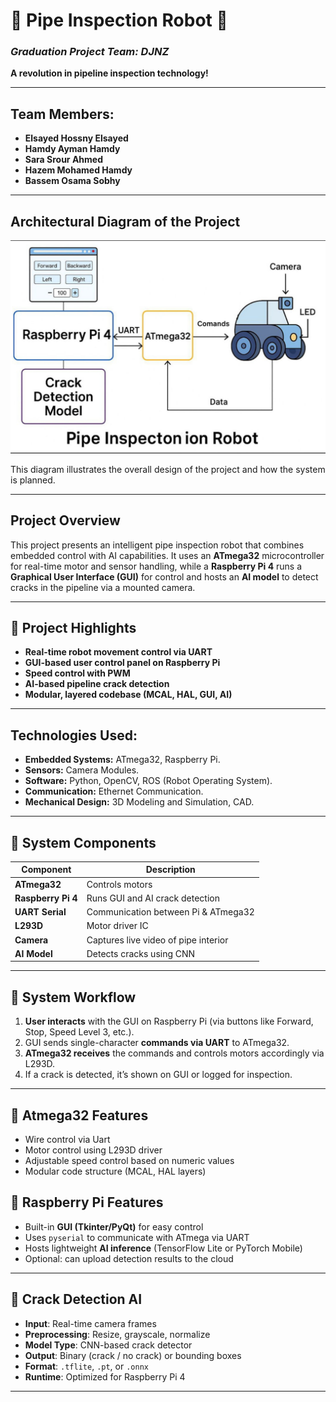 # 🚀 **Pipe Inspection Robot** 🚀  
### *Graduation Project Team: DJNZ*  
**A revolution in pipeline inspection technology!**

---

## **Team Members:**
- **Elsayed Hossny Elsayed**  
- **Hamdy Ayman Hamdy**  
- **Sara Srour Ahmed**  
- **Hazem Mohamed Hamdy**  
- **Bassem Osama Sobhy**

---

## Architectural Diagram of the Project

![Arch Project](https://raw.githubusercontent.com/ElsayedHossny/Pipe-Inspection-Robot/main/Arch_Project.jpg)

This diagram illustrates the overall design of the project and how the system is planned.

---

## **Project Overview**
This project presents an intelligent pipe inspection robot that combines embedded control with AI capabilities. 
It uses an **ATmega32** microcontroller for real-time motor and sensor handling, 
while a **Raspberry Pi 4** runs a **Graphical User Interface (GUI)** for control and hosts an **AI model** to detect cracks in the pipeline via a mounted camera.

---

## 🚀 Project Highlights
- **Real-time robot movement control via UART**
- **GUI-based user control panel on Raspberry Pi**
- **Speed control with PWM**
- **AI-based pipeline crack detection**
- **Modular, layered codebase (MCAL, HAL, GUI, AI)**

---

## **Technologies Used:**
- **Embedded Systems:**  ATmega32, Raspberry Pi.
- **Sensors:** Camera Modules.
- **Software:** Python, OpenCV, ROS (Robot Operating System).
- **Communication:** Ethernet Communication.
- **Mechanical Design:** 3D Modeling and Simulation, CAD.

---

## 🧠 System Components

| Component          | Description |
|------------------- |-------------|
| **ATmega32**       | Controls motors |
| **Raspberry Pi 4** | Runs GUI and AI crack detection |
| **UART Serial**    | Communication between Pi & ATmega32 |
| **L293D**          | Motor driver IC |
| **Camera**         | Captures live video of pipe interior |
| **AI Model**       | Detects cracks using CNN |

---

## 🔄 System Workflow

1. **User interacts** with the GUI on Raspberry Pi (via buttons like Forward, Stop, Speed Level 3, etc.).
2. GUI sends single-character **commands via UART** to ATmega32.
3. **ATmega32 receives** the commands and controls motors accordingly via L293D.
5. If a crack is detected, it’s shown on GUI or logged for inspection.

---

## 🐍 Atmega32 Features
- Wire control via Uart
- Motor control using L293D driver
- Adjustable speed control based on numeric values
- Modular code structure (MCAL, HAL layers)

## 🐍 Raspberry Pi Features

- Built-in **GUI (Tkinter/PyQt)** for easy control
- Uses `pyserial` to communicate with ATmega via UART
- Hosts lightweight **AI inference** (TensorFlow Lite or PyTorch Mobile)
- Optional: can upload detection results to the cloud

---

## 🤖 Crack Detection AI

- **Input**: Real-time camera frames
- **Preprocessing**: Resize, grayscale, normalize
- **Model Type**: CNN-based crack detector
- **Output**: Binary (crack / no crack) or bounding boxes
- **Format**: `.tflite`, `.pt`, or `.onnx`
- **Runtime**: Optimized for Raspberry Pi 4

---
